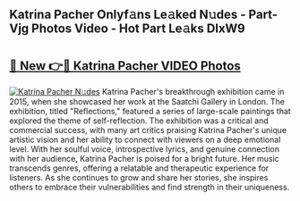 ## Katrina Pacher Onlyf𝚊ns Le𝚊ked N𝚞des - Part-Vjg Photos Video - Hot Part Le𝚊ks DlxW9

# <h2><a href="http://ac1192.deff.icu/?id=Katrina+Pacher">🔗 New 👉🔴 Katrina Pacher VIDEO Photos</a></h2>

[![Katrina Pacher N𝚞des](https://i.imgur.com/rIISA9y.gif)](http://ac1192.deff.icu/?id=Katrina+Pacher)
Katrina Pacher's breakthrough exhibition came in 2015, when she showcased her work at the Saatchi Gallery in London. The exhibition, titled "Reflections," featured a series of large-scale paintings that explored the theme of self-reflection. The exhibition was a critical and commercial success, with many art critics praising Katrina Pacher's unique artistic vision and her ability to connect with viewers on a deep emotional level. With her soulful voice, introspective lyrics, and genuine connection with her audience, Katrina Pacher is poised for a bright future. Her music transcends genres, offering a relatable and therapeutic experience for listeners. As she continues to grow and share her stories, she inspires others to embrace their vulnerabilities and find strength in their uniqueness.
